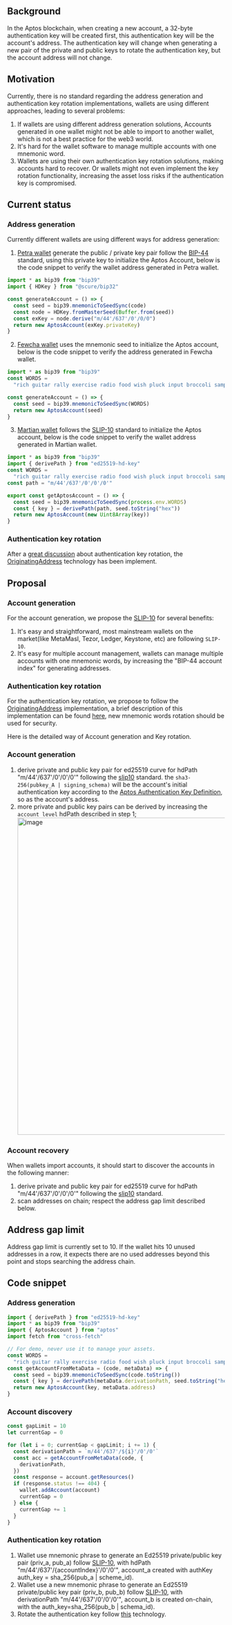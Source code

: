 ## Background

In the Aptos blockchain, when creating a new account, a 32-byte authentication key will be created first, this authentication key will be the account's address. The authentication key will change when generating a new pair of the private and public keys to rotate the authentication key, but the account address will not change.

## Motivation

Currently, there is no standard regarding the address generation and authentication key rotation implementations, wallets are using different approaches, leading to several problems:

1.  If wallets are using different address generation solutions, Accounts generated in one wallet might not be able to import to another wallet, which is not a best practice for the web3 world.
2.  It's hard for the wallet software to manage multiple accounts with one mnemonic word.
3.  Wallets are using their own authentication key rotation solutions, making accounts hard to recover. Or wallets might not even implement the key rotation functionality, increasing the asset loss risks if the authentication key is compromised.

## Current status

### Address generation

Currently different wallets are using different ways for address generation:

1. [Petra wallet](https://github.com/aptos-labs/aptos-core/releases?q=wallet&expanded=true) generate the public / private key pair follow the [BIP-44](https://github.com/bitcoin/bips/blob/master/bip-0044.mediawiki) standard, using this private key to initialize the Aptos Account, below is the code snippet to verify the wallet address generated in Petra wallet.

```javascript
import * as bip39 from "bip39"
import { HDKey } from "@scure/bip32"

const generateAccount = () => {
  const seed = bip39.mnemonicToSeedSync(code)
  const node = HDKey.fromMasterSeed(Buffer.from(seed))
  const exKey = node.derive("m/44'/637'/0'/0/0")
  return new AptosAccount(exKey.privateKey)
}
```

2. [Fewcha wallet](https://fewcha.app/) uses the mnemonic seed to initialize the Aptos account, below is the code snippet to verify the address generated in Fewcha wallet.

```javascript
import * as bip39 from "bip39"
const WORDS =
  "rich guitar rally exercise radio food wish pluck input broccoli sample wing"

const generateAccount = () => {
  const seed = bip39.mnemonicToSeedSync(WORDS)
  return new AptosAccount(seed)
}
```

3. [Martian wallet](https://martianwallet.xyz/) follows the [SLIP-10](https://github.com/satoshilabs/slips/blob/master/slip-0010.md) standard to initialize the Aptos account, below is the code snippet to verify the wallet address generated in Martian wallet.

```javascript
import * as bip39 from "bip39"
import { derivePath } from "ed25519-hd-key"
const WORDS =
  "rich guitar rally exercise radio food wish pluck input broccoli sample wing"
const path = "m/44'/637'/0'/0'/0'"

export const getAptosAccount = () => {
  const seed = bip39.mnemonicToSeedSync(process.env.WORDS)
  const { key } = derivePath(path, seed.toString("hex"))
  return new AptosAccount(new Uint8Array(key))
}
```

### Authentication key rotation

After a [great discussion](https://github.com/aptos-labs/aptos-core/issues/566) about authentication key rotation, the [OriginatingAddress](https://github.com/aptos-labs/aptos-core/pull/2972) technology has been implement.

## Proposal

### Account generation

For the account generation, we propose the [SLIP-10](https://github.com/satoshilabs/slips/blob/master/slip-0010.md) for several benefits:

1. It's easy and straightforward, most mainstream wallets on the market(like MetaMasl, Tezor, Ledger, Keystone, etc) are following `SLIP-10`.
2. It's easy for multiple account management, wallets can manage multiple accounts with one mnemonic words, by increasing the "BIP-44 account index" for generating addresses.

### Authentication key rotation

For the authentication key rotation, we propose to follow the [OriginatingAddress](https://github.com/aptos-labs/aptos-core/pull/2972) implementation, a brief description of this implementation can be found [here](https://github.com/aptos-labs/aptos-core/issues/566#issuecomment-1176642851), new mnemonic words rotation should be used for security.

Here is the detailed way of Account generation and Key rotation.

### Account generation

1. derive private and public key pair for ed25519 curve for hdPath "m/44'/637'/0'/0'/0'" following the [slip10](https://github.com/satoshilabs/slips/blob/master/slip-0010.md) standard. the `sha3-256(pubkey_A | signing_schema)` will be the account's initial authentication key according to the [Aptos Authentication Key Definition](https://aptos.dev/concepts/basics-accounts/#authentication-keys), so as the account's address.
2. more private and public key pairs can be derived by increasing the `account level` hdPath described in step 1;
   <img width="733" alt="image" src="https://user-images.githubusercontent.com/9380107/195962166-0b605e52-e6d0-4792-9ab0-089e2387c447.png">

### Account recovery

When wallets import accounts, it should start to discover the accounts in the following manner:

1. derive private and public key pair for ed25519 curve for hdPath "m/44'/637'/0'/0'/0'" following the [slip10](https://github.com/satoshilabs/slips/blob/master/slip-0010.md) standard.
2. scan addresses on chain; respect the address gap limit described below.

## Address gap limit

Address gap limit is currently set to 10. If the wallet hits 10 unused addresses in a row, it expects there are no used addresses beyond this point and stops searching the address chain.

## Code snippet

### Address generation

```javascript
import { derivePath } from "ed25519-hd-key"
import * as bip39 from "bip39"
import { AptosAccount } from "aptos"
import fetch from "cross-fetch"

// For demo, never use it to manage your assets.
const WORDS =
  "rich guitar rally exercise radio food wish pluck input broccoli sample wing"
const getAccountFromMetaData = (code, metaData) => {
  const seed = bip39.mnemonicToSeedSync(code.toString())
  const { key } = derivePath(metaData.derivationPath, seed.toString("hex"))
  return new AptosAccount(key, metaData.address)
}
```

### Account discovery

```javascript
const gapLimit = 10
let currentGap = 0

for (let i = 0; currentGap < gapLimit; i += 1) {
  const derivationPath = `m/44'/637'/${i}'/0'/0'`
  const acc = getAccountFromMetaData(code, {
    derivationPath,
  })
  const response = account.getResources()
  if (response.status !== 404) {
    wallet.addAccount(account)
    currentGap = 0
  } else {
    currentGap += 1
  }
}
```

### Authentication key rotation

1. Wallet use mnemonic phrase to generate an Ed25519 private/public key pair (priv_a, pub_a) follow [SLIP-10](https://github.com/satoshilabs/slips/blob/master/slip-0010.md), with hdPath "m/44'/637'/{accountIndex}'/0'/0'", account_a created with authKey auth_key = sha_256(pub_a | scheme_id).
2. Wallet use a new mnemonic phrase to generate an Ed25519 private/public key pair (priv_b, pub_b) follow [SLIP-10](https://github.com/satoshilabs/slips/blob/master/slip-0010.md), with derivationPath "m/44'/637'/0'/0'/0'", account_b is created on-chain, with the auth_key=sha_256(pub_b | schema_id).
3. Rotate the authentication key follow [this](https://github.com/aptos-labs/aptos-core/pull/2972) technology.
